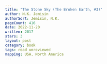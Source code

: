 ```yaml
---
title: "The Stone Sky (The Broken Earth, #3)"
author: N.K. Jemisin
authorSort: Jemisin, N.K.
pageCount: 416
date: 2022-11-20
written: 2017
stars: 3
layout: post
category: book
tags: read unreviewed
mapping: USA, North America
---
```

